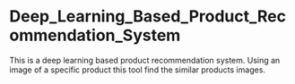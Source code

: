 # Deep_Learning_Based_Product_Recommendation_System
This is a deep learning based product recommendation system. Using an image of a specific product this tool find the similar products images.
